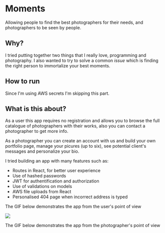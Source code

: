 # Moments

Allowing people to find the best photographers for their needs, and photographers to be seen by people.

## Why?
I tried putting together two things that I really love, programming and photography.
I also wanted to try to solve a common _issue_ which is finding the right person to immortalize your best moments.

## How to run
Since I'm using AWS secrets I'm skipping this part.
## What is this about?
As a user this app requires no registration and allows you to browse the full catalogue of photographers with their works, also you can contact a photographer to get more info.

As a photographer you can create an account with us and build your own portfolio page, manage your picures (up to six), see potential client's messages and personalize your bio.

I tried building an app with many features such as:
* Routes in React, for better user experience
* Use of hashed passwords
* JWT for authentification and authorization
* Use of validations on models
* AWS file uploads from React
* Personalised 404 page when incorrect address is typed

The GIF below demonstrates the app from the user's point of view

![](editgroup.gif)

The GIF below demonstrates the app from the photographer's point of view
